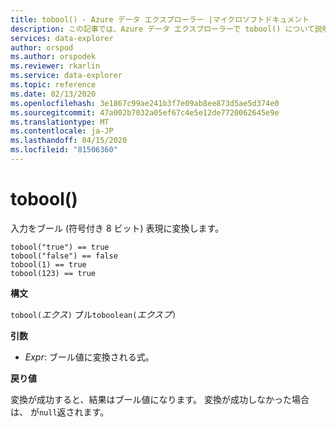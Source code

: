```yaml
---
title: tobool() - Azure データ エクスプローラー |マイクロソフトドキュメント
description: この記事では、Azure データ エクスプローラーで tobool() について説明します。
services: data-explorer
author: orspod
ms.author: orspodek
ms.reviewer: rkarlin
ms.service: data-explorer
ms.topic: reference
ms.date: 02/13/2020
ms.openlocfilehash: 3e1867c99ae241b3f7e09ab8ee873d5ae5d374e0
ms.sourcegitcommit: 47a002b7032a05ef67c4e5e12de7720062645e9e
ms.translationtype: MT
ms.contentlocale: ja-JP
ms.lasthandoff: 04/15/2020
ms.locfileid: "81506360"
---
```

# <a name="tobool"></a>tobool()

入力をブール (符号付き 8 ビット) 表現に変換します。

```kusto
tobool("true") == true
tobool("false") == false
tobool(1) == true
tobool(123) == true
```

**構文**

`tobool(`*エクス*`)`
プル`toboolean(`*エクスプ*`)`

**引数**

* *Expr*: ブール値に変換される式。 

**戻り値**

変換が成功すると、結果はブール値になります。
変換が成功しなかった場合は、 が`null`返されます。
 